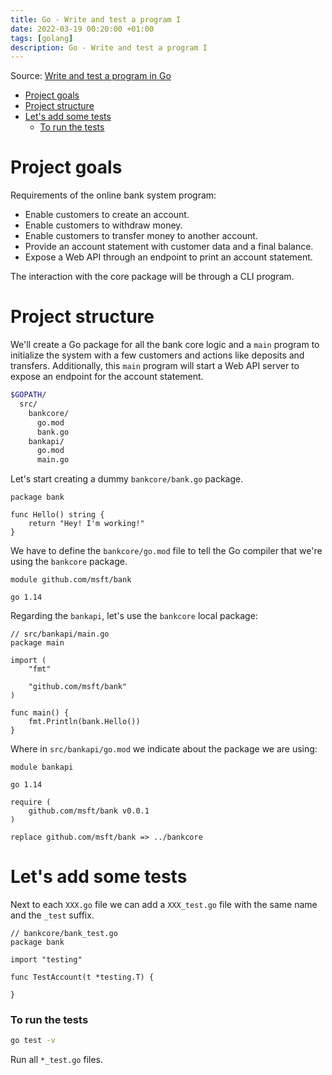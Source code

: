 ```yaml
---
title: Go - Write and test a program I
date: 2022-03-19 00:20:00 +01:00
tags: [golang]
description: Go - Write and test a program I
---
```


Source: [Write and test a program in Go](https://docs.microsoft.com/en-us/learn/modules/go-write-test-program/)

- [Project goals](#project-goals)
- [Project structure](#project-structure)
- [Let's add some tests](#lets-add-some-tests)
    - [To run the tests](#to-run-the-tests)

# Project goals

Requirements of the online bank system program:
- Enable customers to create an account.
- Enable customers to withdraw money.
- Enable customers to transfer money to another account.
- Provide an account statement with customer data and a final balance.
- Expose a Web API through an endpoint to print an account statement.

The interaction with the core package will be through a CLI program.

# Project structure

We'll create a Go package for all the bank core logic and a `main` program to initialize the system with a few customers and actions like deposits and transfers. Additionally, this `main` program will start a Web API server to expose an endpoint for the account statement.

```bash
$GOPATH/
  src/
    bankcore/
      go.mod
      bank.go
    bankapi/
      go.mod
      main.go
```

Let's start creating a dummy `bankcore/bank.go` package.

```golang
package bank

func Hello() string {
    return "Hey! I'm working!"
}
```

We have to define the `bankcore/go.mod` file to tell the Go compiler that we're using the `bankcore` package.
```golang
module github.com/msft/bank

go 1.14
```

Regarding the `bankapi`, let's use the `bankcore` local package:

```golang
// src/bankapi/main.go
package main

import (
    "fmt"

    "github.com/msft/bank"
)

func main() {
    fmt.Println(bank.Hello())
}
```

Where in `src/bankapi/go.mod` we indicate about the package we are using:
```golang
module bankapi

go 1.14

require (
    github.com/msft/bank v0.0.1
)

replace github.com/msft/bank => ../bankcore
```

# Let's add some tests

Next to each `XXX.go` file we can add a `XXX_test.go` file with the same name and the `_test` suffix.

```golang
// bankcore/bank_test.go
package bank

import "testing"

func TestAccount(t *testing.T) {

}
```

### To run the tests

```sh
go test -v
```

Run all `*_test.go` files.
